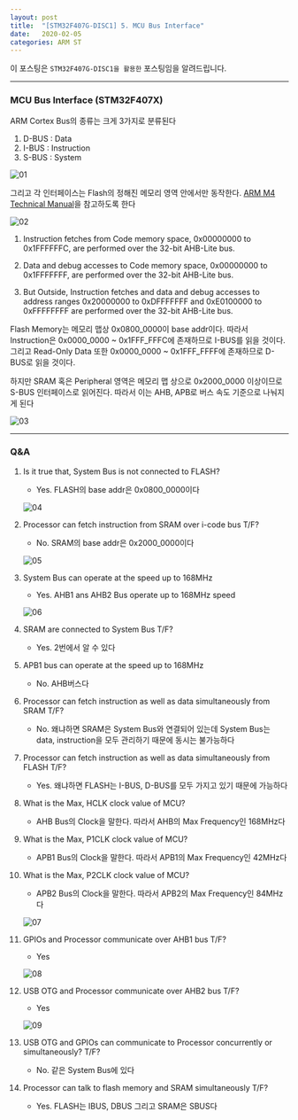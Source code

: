 ```yaml
---
layout: post
title:  "[STM32F407G-DISC1] 5. MCU Bus Interface"
date:   2020-02-05
categories: ARM ST
---
```


이 포스팅은 `STM32F407G-DISC1을 활용한` 포스팅임을 알려드립니다.

---
### MCU Bus Interface (STM32F407X)

ARM Cortex Bus의 종류는 크게 3가지로 분류된다
1. D-BUS : Data
2. I-BUS : Instruction
3. S-BUS : System

![01](https://drive.google.com/uc?id=1_nGgOzZdvL48oGSBuW7wqf5KFx3a0qpp)

그리고 각 인터페이스는 Flash의 정해진 메모리 영역 안에서만 동작한다. [ARM M4 Technical Manual](https://static.docs.arm.com/100166/0001/arm_cortexm4_processor_trm_100166_0001_00_en.pdf)을 참고하도록 한다

![02](https://drive.google.com/uc?id=1YGXzYtOmcNLra_PzAkijPtUTFqJA6Kym)

1. Instruction fetches from Code memory space, 0x00000000 to 0x1FFFFFFC, are performed over the 32-bit AHB-Lite bus.

2. Data and debug accesses to Code memory space, 0x00000000 to 0x1FFFFFFF, are performed over the 32-bit AHB-Lite bus.

3. But Outside, Instruction fetches and data and debug accesses to address ranges 0x20000000 to 0xDFFFFFFF and 0xE0100000 to 0xFFFFFFFF are performed over the 32-bit AHB-Lite bus.

Flash Memory는 메모리 맵상 0x0800_0000이 base addr이다. 따라서 Instruction은 0x0000_0000 ~ 0x1FFF_FFFC에 존재하므로 I-BUS를 읽을 것이다. 그리고 Read-Only Data 또한 0x0000_0000 ~ 0x1FFF_FFFF에 존재하므로 D-BUS로 읽을 것이다.

하지만 SRAM 혹은 Peripheral 영역은 메모리 맵 상으로 0x2000_0000 이상이므로 S-BUS 인터페이스로 읽어진다. 따라서 이는 AHB, APB로 버스 속도 기준으로 나눠지게 된다

![03](https://drive.google.com/uc?id=1wS8aCY5TgiGzQ_hXc6xRj2xVcd54zZ4r)

---
### Q&A

1. Is it true that, System Bus is not connected to FLASH?
    - Yes. FLASH의 base addr은 0x0800_0000이다

    ![04](https://drive.google.com/uc?id=1lTVyiCIafXoAidQWENUEBm5uus4h73VN)

2. Processor can fetch instruction from SRAM over i-code bus T/F?
    - No. SRAM의 base addr은 0x2000_0000이다

    ![05](https://drive.google.com/uc?id=13w3bPbnz6lcxi6i8gchrc39iGCCYGG5k)

3. System Bus can operate at the speed up to 168MHz
    - Yes. AHB1 ans AHB2 Bus operate up to 168MHz speed

    ![06](https://drive.google.com/uc?id=1cB0SeRiFkocaePSy7PLGfOAbKgiCfBPM)

4. SRAM are connected to System Bus T/F?
    - Yes. 2번에서 알 수 있다

5. APB1 bus can operate at the speed up to 168MHz
    - No. AHB버스다

6. Processor can fetch instruction as well as data simultaneously from SRAM T/F?
    - No. 왜냐하면 SRAM은 System Bus와 연결되어 있는데 System Bus는 data, instruction을 모두 관리하기 때문에 동시는 불가능하다

7. Processor can fetch instruction as well as data simultaneously from FLASH T/F?
    - Yes. 왜냐하면 FLASH는 I-BUS, D-BUS를 모두 가지고 있기 때문에 가능하다

8. What is the Max, HCLK clock value of MCU?
    - AHB Bus의 Clock을 말한다. 따라서 AHB의 Max Frequency인 168MHz다

9. What is the Max, P1CLK clock value of MCU?
    - APB1 Bus의 Clock을 말한다. 따라서 APB1의 Max Frequency인 42MHz다

10. What is the Max, P2CLK clock value of MCU?
    - APB2 Bus의 Clock을 말한다. 따라서 APB2의 Max Frequency인 84MHz다

    ![07](https://drive.google.com/uc?id=1tD4MWQoEK4ahVBuh22dJMrDB2M0K-yJ9)

11. GPIOs and Processor communicate over AHB1 bus T/F?
    - Yes

    ![08](https://drive.google.com/uc?id=1nuqR8dbx-8SQGCD3Bf7o3Aa3z73yGHaa)

12. USB OTG and Processor communicate over AHB2 bus T/F?
    - Yes

    ![09](https://drive.google.com/uc?id=1VR7ht2OP3uGx1nzL-SLDol7TN4inHH3F)

13. USB OTG and GPIOs can communicate to Processor concurrently or simultaneously? T/F?
    - No. 같은 System Bus에 있다

14. Processor can talk to flash memory and SRAM simultaneously T/F?
    - Yes. FLASH는 IBUS, DBUS 그리고 SRAM은 SBUS다
